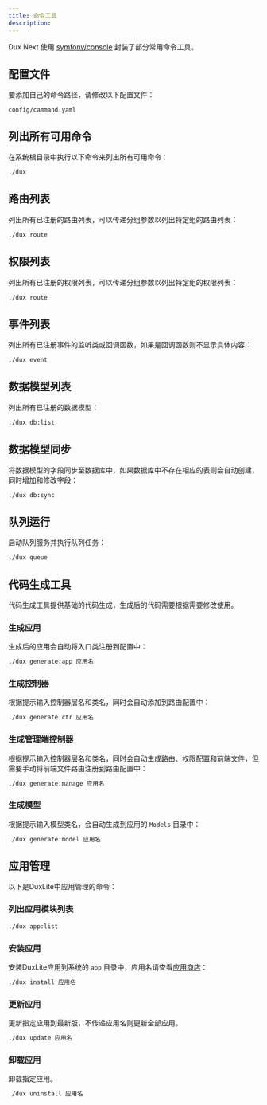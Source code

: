 ```yaml
---
title: 命令工具
description:
---
```



Dux Next 使用 [symfony/console](https://symfony.com/doc/current/console.html) 封装了部分常用命令工具。


## 配置文件

要添加自己的命令路径，请修改以下配置文件：

```
config/cammand.yaml
```

## 列出所有可用命令

在系统根目录中执行以下命令来列出所有可用命令：

```bash
./dux
```

## 路由列表

列出所有已注册的路由列表，可以传递分组参数以列出特定组的路由列表：

```bash 
./dux route
```

## 权限列表

列出所有已注册的权限列表，可以传递分组参数以列出特定组的权限列表：

```bash 
./dux route
```

## 事件列表

列出所有已注册事件的监听类或回调函数，如果是回调函数则不显示具体内容：

```bash 
./dux event
```

## 数据模型列表

列出所有已注册的数据模型：

```bash 
./dux db:list
```

## 数据模型同步

将数据模型的字段同步至数据库中，如果数据库中不存在相应的表则会自动创建，同时增加和修改字段：

```bash 
./dux db:sync
```

## 队列运行
启动队列服务并执行队列任务：

```bash 
./dux queue
```

## 代码生成工具

代码生成工具提供基础的代码生成，生成后的代码需要根据需要修改使用。

### 生成应用

生成后的应用会自动将入口类注册到配置中：

```bash 
./dux generate:app 应用名
```

### 生成控制器

根据提示输入控制器层名和类名，同时会自动添加到路由配置中：

```bash 
./dux generate:ctr 应用名
```

### 生成管理端控制器


根据提示输入控制器层名和类名，同时会自动生成路由、权限配置和前端文件，但需要手动将前端文件路由注册到路由配置中：

```bash 
./dux generate:manage 应用名
```

### 生成模型

根据提示输入模型类名，会自动生成到应用的 `Models` 目录中：

```bash 
./dux generate:model 应用名
```


## 应用管理

以下是DuxLite中应用管理的命令：

### 列出应用模块列表

```bash 
./dux app:list
```

### 安装应用
安装DuxLite应用到系统的 `app` 目录中，应用名请查看[应用商店](https://www.dux.cn)：

```bash 
./dux install 应用名
```

### 更新应用
更新指定应用到最新版，不传递应用名则更新全部应用。

```bash 
./dux update 应用名
```

### 卸载应用
卸载指定应用。

```bash 
./dux uninstall 应用名
```